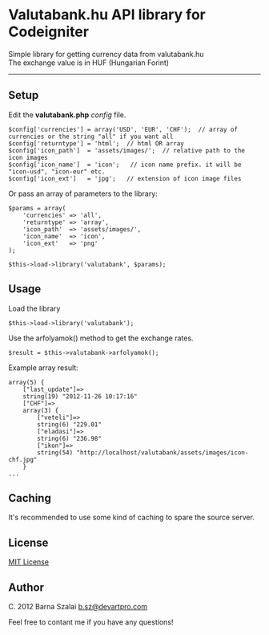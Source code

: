 # Valutabank.hu API library for Codeigniter

Simple library for getting currency data from valutabank.hu  
The exchange value is in HUF (Hungarian Forint)

***

## Setup

Edit the __valutabank.php__ _config_ file.

    $config['currencies'] = array('USD', 'EUR', 'CHF');  // array of currencies or the string "all" if you want all
    $config['returntype'] = 'html';  // html OR array
    $config['icon_path']  = 'assets/images/';  // relative path to the icon images
    $config['icon_name']  = 'icon';   // icon name prefix. it will be "icon-usd", "icon-eur" etc.
    $config['icon_ext']   = 'jpg';	 // extension of icon image files

Or pass an array of parameters to the library:

    $params = array(
        'currencies' => 'all',
        'returntype' => 'array',
        'icon_path'  => 'assets/images/',
        'icon_name'  => 'icon',
        'icon_ext'   => 'png'
    );

    $this->load->library('valutabank', $params);

## Usage

Load the library

    $this->load->library('valutabank');

Use the arfolyamok() method to get the exchange rates.

    $result = $this->valutabank->arfolyamok();

Example array result:

    array(5) {  
        ["last_update"]=>  
        string(19) "2012-11-26 10:17:16"  
        ["CHF"]=>  
        array(3) {  
            ["veteli"]=>  
            string(6) "229.01"  
            ["eladasi"]=>  
            string(6) "236.98"  
            ["ikon"]=>  
            string(54) "http://localhost/valutabank/assets/images/icon-chf.jpg"  
        }  
    ...

## Caching

It's recommended to use some kind of caching to spare the source server.

## License 

[MIT License](http://www.opensource.org/licenses/MIT)

## Author

C. 2012 Barna Szalai <b.sz@devartpro.com>

Feel free to contant me if you have any questions!



